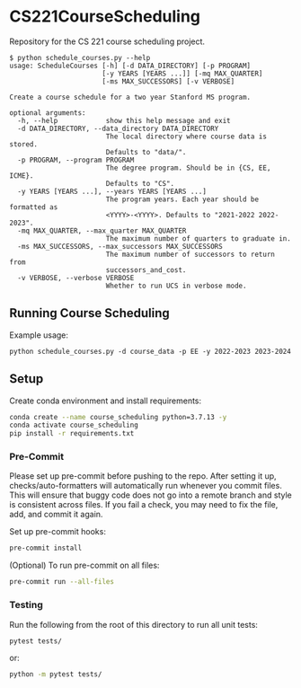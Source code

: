 # CS221CourseScheduling
Repository for the CS 221 course scheduling project.

```
$ python schedule_courses.py --help
usage: ScheduleCourses [-h] [-d DATA_DIRECTORY] [-p PROGRAM]
                       [-y YEARS [YEARS ...]] [-mq MAX_QUARTER]
                       [-ms MAX_SUCCESSORS] [-v VERBOSE]

Create a course schedule for a two year Stanford MS program.

optional arguments:
  -h, --help            show this help message and exit
  -d DATA_DIRECTORY, --data_directory DATA_DIRECTORY
                        The local directory where course data is stored.
                        Defaults to "data/".
  -p PROGRAM, --program PROGRAM
                        The degree program. Should be in {CS, EE, ICME}.
                        Defaults to "CS".
  -y YEARS [YEARS ...], --years YEARS [YEARS ...]
                        The program years. Each year should be formatted as
                        <YYYY>-<YYYY>. Defaults to "2021-2022 2022-2023".
  -mq MAX_QUARTER, --max_quarter MAX_QUARTER
                        The maximum number of quarters to graduate in.
  -ms MAX_SUCCESSORS, --max_successors MAX_SUCCESSORS
                        The maximum number of successors to return from
                        successors_and_cost.
  -v VERBOSE, --verbose VERBOSE
                        Whether to run UCS in verbose mode.
```

## Running Course Scheduling
Example usage:
```
python schedule_courses.py -d course_data -p EE -y 2022-2023 2023-2024
```

## Setup
Create conda environment and install requirements:
```sh
conda create --name course_scheduling python=3.7.13 -y
conda activate course_scheduling
pip install -r requirements.txt
```

### Pre-Commit
Please set up pre-commit before pushing to the repo. After setting it up, checks/auto-formatters will automatically run whenever you commit files. This will ensure that buggy code does not go into a remote branch and style is consistent across files. If you fail a check, you may need to fix the file, add, and commit it again.

Set up pre-commit hooks:
```sh
pre-commit install
```

(Optional) To run pre-commit on all files:
```sh
pre-commit run --all-files
```

### Testing
Run the following from the root of this directory to run all unit tests:
```sh
pytest tests/
```
or:
```sh
python -m pytest tests/
```
